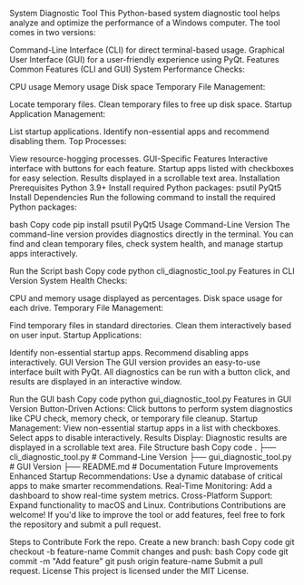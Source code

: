 System Diagnostic Tool
This Python-based system diagnostic tool helps analyze and optimize the performance of a Windows computer. The tool comes in two versions:

Command-Line Interface (CLI) for direct terminal-based usage.
Graphical User Interface (GUI) for a user-friendly experience using PyQt.
Features
Common Features (CLI and GUI)
System Performance Checks:

CPU usage
Memory usage
Disk space
Temporary File Management:

Locate temporary files.
Clean temporary files to free up disk space.
Startup Application Management:

List startup applications.
Identify non-essential apps and recommend disabling them.
Top Processes:

View resource-hogging processes.
GUI-Specific Features
Interactive interface with buttons for each feature.
Startup apps listed with checkboxes for easy selection.
Results displayed in a scrollable text area.
Installation
Prerequisites
Python 3.9+
Install required Python packages:
psutil
PyQt5
Install Dependencies
Run the following command to install the required Python packages:

bash
Copy code
pip install psutil PyQt5
Usage
Command-Line Version
The command-line version provides diagnostics directly in the terminal. You can find and clean temporary files, check system health, and manage startup apps interactively.

Run the Script
bash
Copy code
python cli_diagnostic_tool.py
Features in CLI Version
System Health Checks:

CPU and memory usage displayed as percentages.
Disk space usage for each drive.
Temporary File Management:

Find temporary files in standard directories.
Clean them interactively based on user input.
Startup Applications:

Identify non-essential startup apps.
Recommend disabling apps interactively.
GUI Version
The GUI version provides an easy-to-use interface built with PyQt. All diagnostics can be run with a button click, and results are displayed in an interactive window.

Run the GUI
bash
Copy code
python gui_diagnostic_tool.py
Features in GUI Version
Button-Driven Actions:
Click buttons to perform system diagnostics like CPU check, memory check, or temporary file cleanup.
Startup Management:
View non-essential startup apps in a list with checkboxes.
Select apps to disable interactively.
Results Display:
Diagnostic results are displayed in a scrollable text area.
File Structure
bash
Copy code
.
├── cli_diagnostic_tool.py    # Command-Line Version
├── gui_diagnostic_tool.py    # GUI Version
├── README.md                 # Documentation
Future Improvements
Enhanced Startup Recommendations:
Use a dynamic database of critical apps to make smarter recommendations.
Real-Time Monitoring:
Add a dashboard to show real-time system metrics.
Cross-Platform Support:
Expand functionality to macOS and Linux.
Contributions
Contributions are welcome! If you'd like to improve the tool or add features, feel free to fork the repository and submit a pull request.

Steps to Contribute
Fork the repo.
Create a new branch:
bash
Copy code
git checkout -b feature-name
Commit changes and push:
bash
Copy code
git commit -m "Add feature"
git push origin feature-name
Submit a pull request.
License
This project is licensed under the MIT License.

